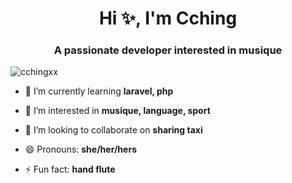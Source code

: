 <h1 align="center">Hi ✨, I'm Cching</h1>
<h3 align="center">A passionate developer interested in musique</h3>

<p align="left"> <img src="https://komarev.com/ghpvc/?username=cchingxx&label=Profile%20views&color=0e75b6&style=flat" alt="cchingxx" /> </p>

- 🌱 I’m currently learning **laravel, php**

- 👀 I’m interested in **musique, language, sport**

- 💞️ I’m looking to collaborate on **sharing taxi**

- 😄 Pronouns: **she/her/hers**

- ⚡ Fun fact: **hand flute**
